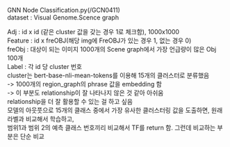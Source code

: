 GNN Node Classification.py(/GCN0411)   
dataset : Visual Genome.Scence graph   
 
Adj : id x id (같은 cluster 값을 갖는 경우 1로 체크함), 1000x1000  
Feature : id x freOBJ(해당 img에 FreOBJ가 있는 경우 1, 없는 경우 0)  
freObj : 대상이 되는 이미지 1000개의 Scene graph에서 가장 언급량이 많은 Obj 100개  
Label : 각 id 당 cluster 번호  
cluster는 bert-base-nli-mean-tokens를 이용해 15개의 클러스터로 분류했음  
-> 1000개의 region_graph의 phrase 값을 embedding 함  
-> 이 부분도 relationship이 잘 나타나지 않은 것 같아 아쉬움  
relationship을 더 잘 활용할 수 있는 걸 하고 싶음  
모델의 아웃풋으로 15개의 클래스 중에서 가장 유사한 클러스터링 값을 도출하면, 원래 라벨과 비교해서 학습하고,  
범위1과 범위 2의 예측 클래스 번호끼리 비교해서 TF를 return 함. 그런데 비교하는 부분은 단순 비교  
